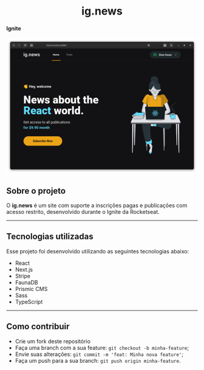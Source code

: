 <h1 align="center">ig.news</h1>

#### Ignite

![Screenshot](./.github/ignews.png)

## Sobre o projeto

O **ig.news** é um site com suporte a inscrições pagas e publicações com acesso restrito, desenvolvido durante o Ignite da Rocketseat.

---

## Tecnologias utilizadas

Esse projeto foi desenvolvido utilizando as seguintes tecnologias abaixo:

- React
- Next.js
- Stripe
- FaunaDB
- Prismic CMS
- Sass
- TypeScript

---

## Como contribuir

- Crie um fork deste repositório
- Faça uma branch com a sua feature: `git checkout -b minha-feature`;
- Envie suas alterações: `git commit -m 'feat: Minha nova feature'`;
- Faça um push para a sua branch: `git push origin minha-feature`.
